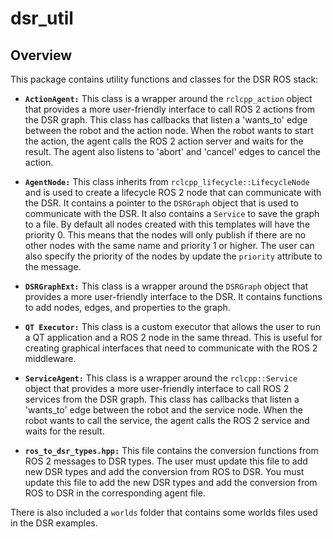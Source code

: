 # dsr_util

## Overview

This package contains utility functions and classes for the DSR ROS stack:

* **`ActionAgent:`** This class is a wrapper around the `rclcpp_action` object that provides a more user-friendly interface to call ROS 2 actions from the DSR graph. This class has callbacks that listen a 'wants_to' edge between the robot and the action node. When the robot wants to start the action, the agent calls the ROS 2 action server and waits for the result. The agent also listens to 'abort' and 'cancel' edges to cancel the action.

* **`AgentNode:`** This class inherits from `rclcpp_lifecycle::LifecycleNode` and is used to create a lifecycle ROS 2 node that can communicate with the DSR. It contains a pointer to the `DSRGraph` object that is used to communicate with the DSR. It also contains a `Service` to save the graph to a file. By default all nodes created with this templates will have the priority 0. This means that the nodes will only publish if there are no other nodes with the same name and priority 1 or higher. The user can also specify the priority of the nodes by update the `priority` attribute to the message.

* **`DSRGraphExt:`** This class is a wrapper around the `DSRGraph` object that provides a more user-friendly interface to the DSR. It contains functions to add nodes, edges, and properties to the graph.

* **`QT Executor:`** This class is a custom executor that allows the user to run a QT application and a ROS 2 node in the same thread. This is useful for creating graphical interfaces that need to communicate with the ROS 2 middleware.

* **`ServiceAgent:`** This class is a wrapper around the `rclcpp::Service` object that provides a more user-friendly interface to call ROS 2 services from the DSR graph. This class has callbacks that listen a 'wants_to' edge between the robot and the service node. When the robot wants to call the service, the agent calls the ROS 2 service and waits for the result.

* **`ros_to_dsr_types.hpp:`** This file contains the conversion functions from ROS 2 messages to DSR types. The user must update this file to add new DSR types and add the conversion from ROS to DSR. You must update this file to add the new DSR types and add the conversion from ROS to DSR in the corresponding agent file.

There is also included a `worlds` folder that contains some worlds files used in the DSR examples.